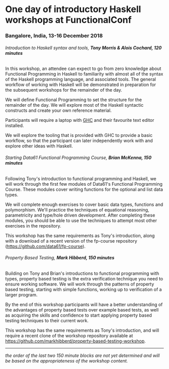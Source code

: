 # One day of introductory Haskell workshops at FunctionalConf

### Bangalore, India, 13-16 December 2018

###### Introduction to Haskell syntax and tools, **Tony Morris & Alois Cochard, 120 minutes**

In this workshop, an attendee can expect to go from zero knowledge about Functional Programming in Haskell to familiarity with almost all of the syntax of the Haskell programming language, and associated tools. The general workflow of working with Haskell will be demonstrated in preparation for the subsequent workshops for the remainder of the day.

We will define Functional Programming to set the structure for the remainder of the day. We will explore most of the Haskell syntactic constructs and create your own reference material.

Participants will require a laptop with [GHC](http://haskell.org/ghc) and their favourite text editor installed.

We will explore the tooling that is provided with GHC to provide a basic workflow, so that the participant can later independently work with and explore other ideas with Haskell.

###### Starting Data61 Functional Programming Course, **Brian McKenna, 150 minutes**

Following Tony's introduction to functional programming and Haskell, we will work through the first few modules of Data61's Functional Programming Course. These modules cover writing functions for the optional and list data types.

We will complete enough exercises to cover basic data types, functions and polymorphism. We'll practice the techniques of equational reasoning, parametricity and type/hole driven development. After completing these modules, you should be able to use the techniques to attempt most other exercises in the repository.

This workshop has the same requirements as Tony's introduction, along with a download of a recent version of the fp-course repository (https://github.com/data61/fp-course).

###### Property Based Testing, **Mark Hibberd, 150 minutes**

Building on Tony and Brian's introductions to functional programming with types, property based testing is the extra verification technique you need to ensure working software. We will work through the patterns of property based testing, starting with simple functions, working up to verification of a larger program.

By the end of this workshop participants will have a better understanding of the advantages of property based tests over example based tests, as well as acquiring the skills and confidence to start applying property based testing techniques to their current work.

This workshop has the same requirements as Tony's introduction, and will require a recent clone of the workshop repository available at https://github.com/markhibberd/property-based-testing-workshop.


----

*the order of the last two 150 minute blocks are not yet determined and will be based on the appropriateness of the workshop content.*
